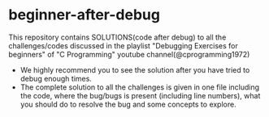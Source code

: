 # beginner-after-debug

This repository contains SOLUTIONS(code after debug) to all the challenges/codes discussed in the playlist "Debugging Exercises for beginners" 
of "C Programming" youtube channel(@cprogramming1972)

* We highly recommend you to see the solution after you have tried to debug enough times.
* The complete solution to all the challenges is given in one file including the code, where the bug/bugs is present (including line numbers),
    what you should do to resolve the bug and some concepts to explore.
